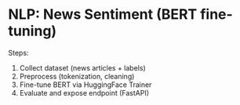 
# NLP: News Sentiment (BERT fine-tuning)

Steps:
1. Collect dataset (news articles + labels)
2. Preprocess (tokenization, cleaning)
3. Fine-tune BERT via HuggingFace Trainer
4. Evaluate and expose endpoint (FastAPI)
